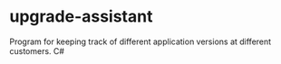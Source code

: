 # upgrade-assistant

Program for keeping track of different application versions at different customers. C#
